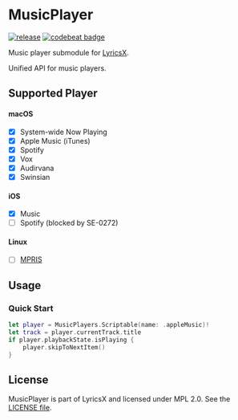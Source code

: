 # MusicPlayer

[![release](https://img.shields.io/github/v/tag/ddddxxx/MusicPlayer?sort=semver)](https://github.com/ddddxxx/MusicPlayer/releases)
[![codebeat badge](https://codebeat.co/badges/1e88cb27-5d83-48d0-b50b-ad88593e2b5f)](https://codebeat.co/projects/github-com-ddddxxx-musicplayer-master)

Music player submodule for [LyricsX](https://github.com/ddddxxx/LyricsX).

Unified API for music players.

## Supported Player

#### macOS

- [x] System-wide Now Playing
- [x] Apple Music (iTunes)
- [x] Spotify
- [x] Vox
- [x] Audirvana
- [x] Swinsian

#### iOS

- [x] Music
- [ ] Spotify (blocked by SE-0272)

#### Linux

- [ ] [MPRIS](https://specifications.freedesktop.org/mpris-spec/latest/)

## Usage

### Quick Start

```swift
let player = MusicPlayers.Scriptable(name: .appleMusic)!
let track = player.currentTrack.title
if player.playbackState.isPlaying {
    player.skipToNextItem()
}
```

## License

MusicPlayer is part of LyricsX and licensed under MPL 2.0. See the [LICENSE file](LICENSE).
